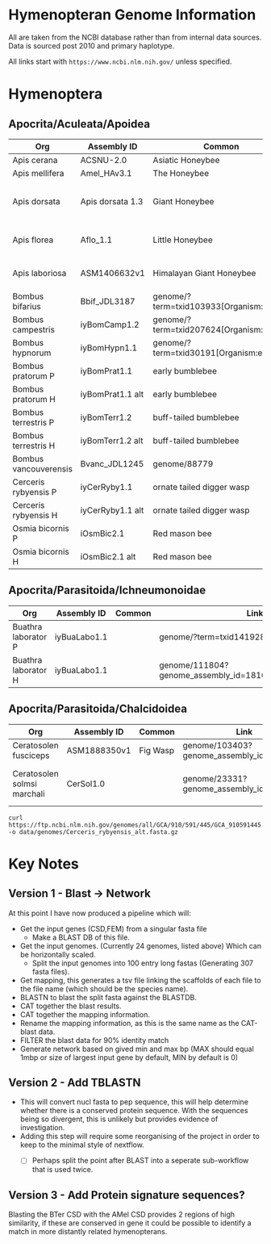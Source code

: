 # Hymenopteran Genome Information
All are taken from the NCBI database rather than from internal data sources.
Data is sourced post 2010 and primary haplotype.

All links start with `https://www.ncbi.nlm.nih.gov/` unless specified.

# Hymenoptera
## Apocrita/Aculeata/Apoidea
| Org | Assembly ID | Common | Link | Project | DL'ed |
|-----|-------------|--------|------|---------|-------|
| Apis cerana | ACSNU-2.0 | Asiatic Honeybee | genome/12051 | Korea | Y |
| Apis mellifera | Amel_HAv3.1 | The Honeybee | genome/48 | | Y |
| Apis dorsata | Apis dorsata 1.3 | Giant Honeybee | data-hub/genome/GCF_000469605.1/ | Cold Spring Harbour Lab | Y |
| Apis florea | Aflo_1.1 | Little Honeybee | genome/GCF_000184785.3/ | Baylor College of Medicine | Y |
| Apis laboriosa | ASM1406632v1 | Himalayan Giant Honeybee | assembly/GCF_014066325.1/ | Chongqing Normal University | Y |
| Bombus bifarius | Bbif_JDL3187 | genome/?term=txid103933[Organism:noexp] | University of Alabama | Y |
| Bombus campestris | iyBomCamp1.2 | genome/?term=txid207624[Organism:noexp] | DTOL | Y |
| Bombus hypnorum | iyBomHypn1.1 | genome/?term=txid30191[Organism:exp] | DTOL | Y |
| Bombus pratorum P| iyBomPrat1.1 | early bumblebee | genome/?term=txid30194[Organism:noexp] |DTOL | Y |
| Bombus pratorum H| iyBomPrat1.1 alt | early bumblebee | genome/110882?genome_assembly_id=1793825 |DTOL | Y |
| Bombus terrestris P| iyBomTerr1.2 | buff-tailed bumblebee | genome/2739 | DTOL | Y |
| Bombus terrestris H| iyBomTerr1.2 alt | buff-tailed bumblebee | genome/2739?genome_assembly_id=1791031 | DTOL | Y |
| Bombus vancouverensis | Bvanc_JDL1245 | genome/88779 | University of Alabama | Y |
| Cerceris rybyensis P| iyCerRyby1.1 | ornate tailed digger wasp | genome/104464?genome_assembly_id=1657208 | DTOL | Y |
| Cerceris rybyensis H| iyCerRyby1.1 alt| ornate tailed digger wasp | genome/104464?genome_assembly_id=1657208 | DTOL | Y | 
| Osmia bicornis P| iOsmBic2.1 | Red mason bee | genome/76072 | DTOL | Y |
| Osmia bicornis H| iOsmBic2.1 alt| Red mason bee | genome/76072?genome_assembly_id=1618809 | DTOL | Y |

## Apocrita/Parasitoida/Ichneumonoidae

| Org | Assembly ID | Common | Link | Project | DL'ed |
|-----|-------------|--------|------|---------|-------|
| Buathra laborator P| iyBuaLabo1.1 | | genome/?term=txid1419289[Organism:noexp] | DTOL | Y |
| Buathra laborator H| iyBuaLabo1.1 | | genome/111804?genome_assembly_id=1816943[Organism:noexp] | DTOL | Y |

## Apocrita/Parasitoida/Chalcidoidea

| Org | Assembly ID | Common | Link | Project | DL'ed |
|-----|-------------|--------|------|---------|-------|
| Ceratosolen fusciceps | ASM1888350v1 | Fig Wasp | genome/103403?genome_assembly_id=1642585 | Nankai University | Y |
| Ceratosolen solmsi marchali | CerSol1.0 | | genome/23331?genome_assembly_id=48818 | Ceratosolen solmsi Genome Consortium | Y |

```
curl https://ftp.ncbi.nlm.nih.gov/genomes/all/GCA/910/591/445/GCA_910591445.2_iyCerRyby1.2_alternate_haplotype/GCA_910591445.2_iyCerRyby1.2_alternate_haplotype_genomic.fna.gz -o data/genomes/Cerceris_rybyensis_alt.fasta.gz
```

# Key Notes
## Version 1 - Blast -> Network
At this point I have now produced a pipeline which will:
- Get the input genes (CSD,FEM) from a singular fasta file
    - Make a BLAST DB of this file.
- Get the input genomes. (Currently 24 genomes, listed above) Which can be horizontally scaled.
    - Split the input genomes into 100 entry long fastas (Generating 307 fasta files).
- Get mapping, this generates a tsv file linking the scaffolds of each file to the file name (which should be the species name).
- BLASTN to blast the split fasta against the BLASTDB.
- CAT together the blast results.
- CAT together the mapping information.
- Rename the mapping information, as this is the same name as the CAT-blast data.
- FILTER the blast data for 90% identity match
- Generate network based on gived min and max bp (MAX should equal 1mbp or size of largest input gene by default, MIN by default is 0)

## Version 2 - Add TBLASTN
- This will convert nucl fasta to pep sequence, this will help determine whether there is a conserved protein sequence. With the sequences being so divergent, this is unlikely but provides evidence of investigation.
- Adding this step will require some reorganising of the project in order to keep to the minimal style of nextflow.
    - [ ] Perhaps split the point after BLAST into a seperate sub-workflow that is used twice.


## Version 3 - Add Protein signature sequences?
Blasting the BTer CSD with the AMel CSD provides 2 regions of high similarity, if these are conserved in gene it could be possible to identify a match in more distantly related hymenopterans.